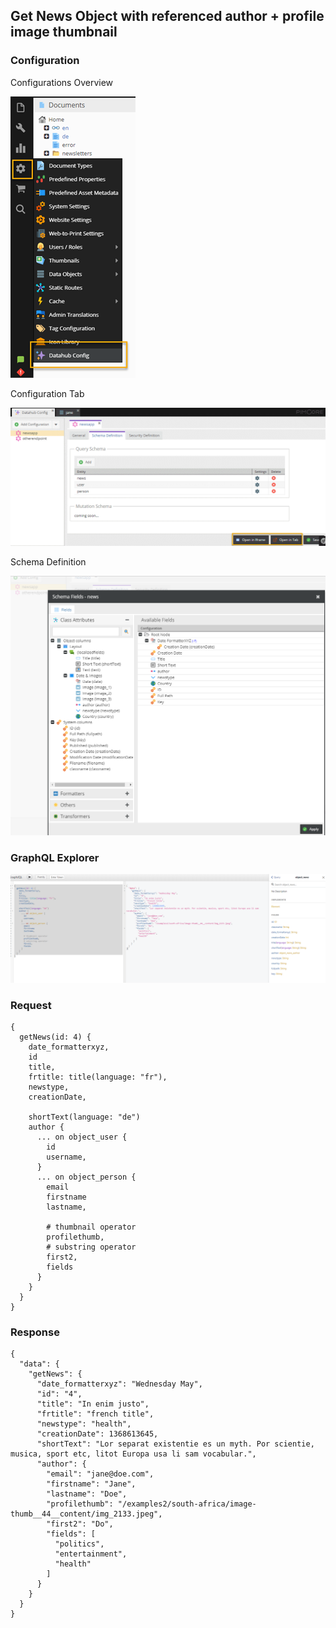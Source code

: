 ## Get News Object with referenced author + profile image thumbnail

### Configuration

Configurations Overview

![Datahub Configs](../img/graphql/configuration3.png)

Configuration Tab

![General](../img/graphql/configuration2.png)

Schema Definition

![Schema Definition](../img/graphql/configuration1.png)

### GraphQL Explorer

![Explorer](../img/graphql/iexplorer.png)

### Request

```
{
  getNews(id: 4) {
    date_formatterxyz,
    id
    title,
    frtitle: title(language: "fr"),
    newstype,
    creationDate,
  
    shortText(language: "de")
    author {
      ... on object_user {
        id
        username,
      }
      ... on object_person {
        email
        firstname
        lastname,    
        
        # thumbnail operator
        profilethumb,
        # substring operator
        first2,
        fields
      }
    }
  }
}
```

### Response

```
{
  "data": {
    "getNews": {
      "date_formatterxyz": "Wednesday May",
      "id": "4",
      "title": "In enim justo",
      "frtitle": "french title",
      "newstype": "health",
      "creationDate": 1368613645,
      "shortText": "Lor separat existentie es un myth. Por scientie, musica, sport etc, litot Europa usa li sam vocabular.",
      "author": {
        "email": "jane@doe.com",
        "firstname": "Jane",
        "lastname": "Doe",
        "profilethumb": "/examples2/south-africa/image-thumb__44__content/img_2133.jpeg",
        "first2": "Do",
        "fields": [
          "politics",
          "entertainment",
          "health"
        ]
      }
    }
  }
}
```


